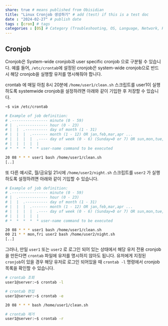 ```yaml
---
share: true # means published from Obisidian
title: "Linux Cronjob 생성하기" # add (test) if this is a test doc
date : "2024-02-27" # publish date
tags : [cron] # tags 
categories : [OS] # Category (Troubleshooting, OS, Language, Network, Kubernetes, Docker ...)
---
```


## Cronjob

Cronjob은 System-wide cronjob과 user specific cronjob 으로 구분될 수 있습니다.
예를 들어, `/etc/crontab`에 설정된 cronjob은 system-wide cronjob으로 반드시 해당 cronjob을 실행할 유저를 명시해줘야 합니다.

crontab 에 매일 아침 8시 20분에 `/home/user1/clean.sh` 스크립트를 user1이 실행하도록 systemwide cronjob을 설정하려면 아래와 같이 기입한 후 저장할 수 있습니다. 
 
```bash
~$ vim /etc/crontab

# Example of job definition:
# .---------------- minute (0 - 59)
# |  .------------- hour (0 - 23)
# |  |  .---------- day of month (1 - 31)
# |  |  |  .------- month (1 - 12) OR jan,feb,mar,apr ...
# |  |  |  |  .---- day of week (0 - 6) (Sunday=0 or 7) OR sun,mon,tue,wed,thu,fri,sat
# |  |  |  |  |
# *  *  *  *  * user-name command to be executed

20 08 * * * user1 bash /home/user1/clean.sh
[..]
```

또 다른 예시로, 월/금요일 21시에 `/home/user2/night.sh` 스크립트를 `user2` 가 실행하도록 설정하려면 아래와 같이 기입할 수 있습니다.

```bash
# Example of job definition:
# .---------------- minute (0 - 59)
# |  .------------- hour (0 - 23)
# |  |  .---------- day of month (1 - 31)
# |  |  |  .------- month (1 - 12) OR jan,feb,mar,apr ...
# |  |  |  |  .---- day of week (0 - 6) (Sunday=0 or 7) OR sun,mon,tue,wed,thu,fri,sat
# |  |  |  |  |
# *  *  *  *  * user-name command to be executed

20 08 * * * user1 bash /home/user1/clean.sh
00 21 * * mon,fri user2 bash /home/user2/night.sh
[..]
```

그러나, 만일 `user1` 또는 `user2` 로 로그인 되어 있는 상태에서 해당 유저 전용 cronjob을 만든다면 `crontab` 파일에 유저를 명시하지 않아도 됩니다.
유저에게 지정된 `cronjob`이 있을 경우 해당 유저로 로그인 되어있을 때 `crontab -l` 명령에서 cronjob 목록을 확인할 수 있습니다. 

```bash
# crontab 조회
user1@server:~$ crontab -l

# crontab 편집
user1@server:~$ crontab -e

20 08 * * * bash /home/user1/clean.sh

# crontab 제거
user1@server:~$ crontab -r
```


